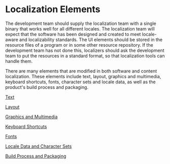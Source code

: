 

# Localization Elements

The development team should supply the localization team with a single binary that works well for all different locales. The localization team will expect that the software has been designed and created to meet locale-aware and localizability standards. The UI elements should be stored in the resource files of a program or in some other resource repository. If the development team has not done this, localizers should ask the development team to put the resources in a standard format, so that localization tools can handle them.

There are many elements that are modified in both software and content localization. These elements include text, layout, graphics and multimedia, keyboard shortcuts, fonts, character sets and locale data, as well as the product's build process and packaging.

[Text](text.md)

[Layout](layout.md)

[Graphics and Multimedia](graphics-and-multimedia.md) 

[Keyboard Shortcuts](keyboard-shortcuts.md) 

[Fonts](fonts.md)

[Locale Data and Character Sets](locale-data-and-character-sets.md)

[Build Process and Packaging](build-process-and-packaging.md)


